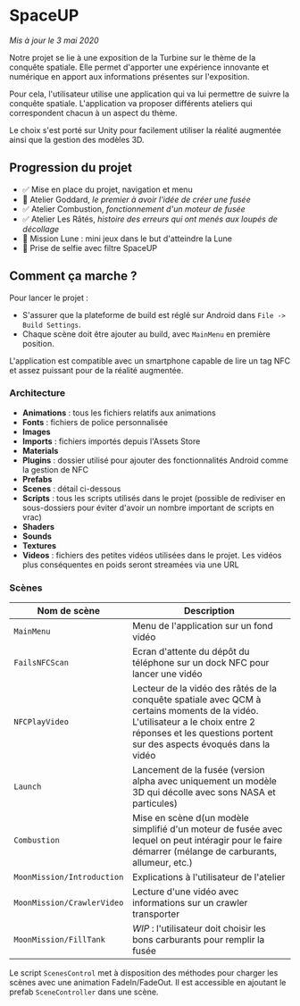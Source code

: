 # SpaceUP

*Mis à jour le 3 mai 2020*

Notre projet se lie à une exposition de la Turbine sur le thème de la conquête spatiale. 
Elle permet d'apporter une expérience innovante et numérique en apport aux informations présentes sur l'exposition.

Pour cela, l'utilisateur utilise une application qui va lui permettre de suivre la conquête spatiale.
L'application va proposer différents ateliers qui correspondent chacun à un aspect du thème.

Le choix s'est porté sur Unity pour facilement utiliser la réalité augmentée ainsi que la gestion des modèles 3D.

## Progression du projet

- ✅ Mise en place du projet, navigation et menu
- 🔨 Atelier Goddard, *le premier à avoir l'idée de créer une fusée*
- ✅ Atelier Combustion, *fonctionnement d'un moteur de fusée*
- ✅ Atelier Les Râtés, *histoire des erreurs qui ont menés aux loupés de décollage*
- 🔨 Mission Lune : mini jeux dans le but d'atteindre la Lune
- 🔨 Prise de selfie avec filtre SpaceUP

## Comment ça marche ?

Pour lancer le projet : 
- S'assurer que la plateforme de build est réglé sur Android dans `File -> Build Settings`. 
- Chaque scène doit être ajouter au build, avec `MainMenu` en première position.

L'application est compatible avec un smartphone capable de lire un tag NFC et assez puissant pour de la réalité augmentée.

### Architecture

- **Animations** : tous les fichiers relatifs aux animations
- **Fonts** : fichiers de police personnalisée
- **Images**
- **Imports** : fichiers importés depuis l'Assets Store
- **Materials**
- **Plugins** : dossier utilisé pour ajouter des fonctionnalités Android comme la gestion de NFC
- **Prefabs**
- **Scenes** : détail ci-dessous
- **Scripts** : tous les scripts utilisés dans le projet (possible de rediviser en sous-dossiers pour éviter d'avoir un nombre important de scripts en vrac)
- **Shaders**
- **Sounds** 
- **Textures**
- **Videos** : fichiers des petites vidéos utilisées dans le projet. Les vidéos plus conséquentes en poids seront streamées via une URL


### Scènes

| Nom de scène   | Description                                                                                                                                           |
|----------------|-------------------------------------------------------------------------------------------------------------------------------------------------------|
| `MainMenu`     | Menu de l'application sur un fond vidéo                                                                                                               |
| `FailsNFCScan` | Ecran d'attente du dépôt du téléphone sur un dock NFC pour lancer une vidéo                                                                           |
| `NFCPlayVideo` | Lecteur de la vidéo des râtés de la conquête spatiale avec QCM à certains moments de la vidéo. L'utilisateur a le choix entre 2 réponses et les questions portent sur des aspects évoqués dans la vidéo  |
| `Launch`       | Lancement de la fusée (version alpha avec uniquement un modèle 3D qui décolle avec sons NASA et particules)                                           |
| `Combustion`   | Mise en scène d(un modèle simplifié d'un moteur de fusée avec lequel on peut intéragir pour le faire démarrer (mélange de carburants, allumeur, etc.) |
| `MoonMission/Introduction`   | Explications à l'utilisateur de l'atelier |
| `MoonMission/CrawlerVideo`   | Lecture d'une vidéo avec informations sur un crawler transporter |
| `MoonMission/FillTank`   | *WIP* : l'utilisateur doit choisir les bons carburants pour remplir la fusée |

Le script `ScenesControl` met à disposition des méthodes pour charger les scènes avec une animation FadeIn/FadeOut. Il est accessible en ajoutant le prefab `SceneController` dans une scène.
